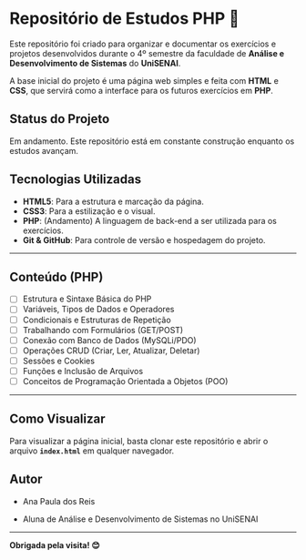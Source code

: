 # Repositório de Estudos PHP 💖

Este repositório foi criado para organizar e documentar os exercícios e projetos desenvolvidos durante o 4º semestre da faculdade de **Análise e Desenvolvimento de Sistemas** do **UniSENAI**.

A base inicial do projeto é uma página web simples e feita com **HTML** e **CSS**, que servirá como a interface para os futuros exercícios em **PHP**.

## Status do Projeto

Em andamento. Este repositório está em constante construção enquanto os estudos avançam.

## Tecnologias Utilizadas

- **HTML5**: Para a estrutura e marcação da página.
- **CSS3**: Para a estilização e o visual.
- **PHP**: (Andamento) A linguagem de back-end a ser utilizada para os exercícios.
- **Git & GitHub**: Para controle de versão e hospedagem do projeto.

---

## Conteúdo (PHP)

- [ ] Estrutura e Sintaxe Básica do PHP
- [ ] Variáveis, Tipos de Dados e Operadores
- [ ] Condicionais e Estruturas de Repetição
- [ ] Trabalhando com Formulários (GET/POST)
- [ ] Conexão com Banco de Dados (MySQLi/PDO)
- [ ] Operações CRUD (Criar, Ler, Atualizar, Deletar)
- [ ] Sessões e Cookies
- [ ] Funções e Inclusão de Arquivos
- [ ] Conceitos de Programação Orientada a Objetos (POO)

---

## Como Visualizar

Para visualizar a página inicial, basta clonar este repositório e abrir o arquivo **`index.html`** em qualquer navegador.

## Autor

- Ana Paula dos Reis

- Aluna de Análise e Desenvolvimento de Sistemas no UniSENAI

---

**Obrigada pela visita! 😊**